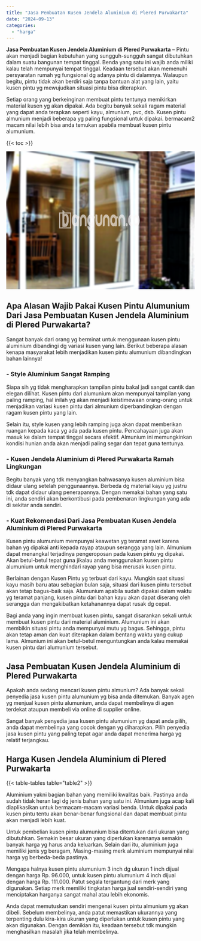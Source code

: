 ```yaml
---
title: "Jasa Pembuatan Kusen Jendela Aluminium di Plered Purwakarta"
date: "2024-09-13"
categories: 
  - "harga"
---
```


**Jasa Pembuatan Kusen Jendela Aluminium di Plered Purwakarta** – Pintu akan menjadi bagian kebutuhan yang sungguh-sungguh sangat dibutuhkan dalam suatu bangunan tempat tinggal. Benda yang satu ini wajib anda miliki kalau telah mempunyai tempat tinggal. Keadaan tersebut akan memenuhi persyaratan rumah yg fungsional dg adanya pintu di dalamnya. Walaupun begitu, pintu tidak akan berdiri saja tanpa bantuan alat yang lain, yaitu kusen pintu yg mewujudkan situasi pintu bisa diterapkan.

Setiap orang yang berkeinginan membuat pintu tentunya memikirkan material kusen yg akan dipakai. Ada begitu banyak sekali ragam material yang dapat anda terapkan seperti kayu, almunium, pvc, dsb. Kusen pintu almunium menjadi beberapa yg paling fungsional untuk dipakai. bermacam2 macam nilai lebih bisa anda temukan apabila membuat kusen pintu alumunium.

{{< toc >}}

![Jasa Pembuatan Kusen Jendela Aluminium di Plered Purwakarta](/images/harga-kusen-jendela-alumunium-44.png)

## Apa Alasan Wajib Pakai Kusen Pintu Alumunium Dari Jasa Pembuatan Kusen Jendela Aluminium di Plered Purwakarta?

Sangat banyak dari orang yg berminat untuk menggunaan kusen pintu aluminium dibandingi dg variasi kusen yang lain. Berikut beberapa alasan kenapa masyarakat lebih menjadikan kusen pintu alumunium dibandingkan bahan lainnya!

### \- Style Aluminium Sangat Ramping

Siapa sih yg tidak mengharapkan tampilan pintu bakal jadi sangat cantik dan elegan dilihat. Kusen pintu dari alumunium akan mempunyai tampilan yang paling ramping, hal inilah yg akan menjadi keistimewaan orang-orang untuk menjadikan variasi kusen pintu dari almunium diperbandingkan dengan ragam kusen pintu yang lain.

Selain itu, style kusen yang lebih ramping juga akan dapat memberikan ruangan kepada kaca yg ada pada kusen pintu. Pencahayaan juga akan masuk ke dalam tempat tinggal secara efektif. Almunium ini memungkinkan kondisi hunian anda akan menjadi paling segar dan tepat guna tentunya.

### \- Kusen Jendela Aluminium di Plered Purwakarta Ramah Lingkungan

Begitu banyak yang tdk menyangkan bahwasanya kusen aluminium bisa didaur ulang setelah penggunaannya. Berbeda dg material kayu yg justru tdk dapat didaur ulang penerapannya. Dengan memakai bahan yang satu ini, anda sendiri akan berkontibusi pada pembenaran lingkungan yang ada di sekitar anda sendiri.

### \- Kuat Rekomendasi Dari Jasa Pembuatan Kusen Jendela Aluminium di Plered Purwakarta

Kusen pintu alumunium mempunyai keawetan yg teramat awet karena bahan yg dipakai anti kepada rayap ataupun serangga yang lain. Almunium dapat menangkal terjadinya pengeroposan pada kusen pintu yg dipakai. Akan betul-betul tepat guna jikalau anda menggunakan kusen pintu alumunium untuk menghindari rayap yang bisa merusak kusen pintu.

Berlainan dengan Kusen Pintu yg terbuat dari kayu. Mungkin saat situasi kayu masih baru atau sebagian bulan saja, situasi dari kusen pintu tersebut akan tetap bagus-baik saja. Alumunium apabila sudah dipakai dalam waktu yg teramat panjang, kusen pintu dari bahan kayu akan dapat diserang oleh serangga dan mengakibatkan ketahanannya dapat rusak dg cepat.

Bagi anda yang ingin membuat kusen pintu, sangat disarankan sekali untuk membuat kusen pintu dari material aluminium. Alumunium ini akan membikin situasi pintu anda mempunyai mutu yg bagus. Sehingga, pintu akan tetap aman dan kuat diterapkan dalam bentang waktu yang cukup lama. Almunium ini akan betul-betul menguntungkan anda kalau memakai kusen pintu dari alumunium tersebut.

## Jasa Pembuatan Kusen Jendela Aluminium di Plered Purwakarta

Apakah anda sedang mencari kusen pintu almunium? Ada banyak sekali penyedia jasa kusen pintu alumunium yg bisa anda ditemukan. Banyak agen yg menjual kusen pintu alumunium, anda dapat membelinya di agen terdekat ataupun membeli via online di supplier online.

Sangat banyak penyedia jasa kusen pintu alumunium yg dapat anda pilih, anda dapat membelinya yang cocok dengan yg diharapkan. Pilih penyedia jasa kusen pintu yang paling tepat agar anda dapat menerima harga yg relatif terjangkau.

## Harga Kusen Jendela Aluminium di Plered Purwakarta

{{< table-tables table="table2" >}}

Aluminium yakni bagian bahan yang memiliki kwalitas baik. Pastinya anda sudah tidak heran lagi dg jenis bahan yang satu ini. Almunium juga acap kali diaplikasikan untuk bermacam-macam variasi benda. Untuk dipakai pada kusen pintu tentu akan benar-benar fungsional dan dapat membuat pintu akan menjadi lebih kuat.

Untuk pembelian kusen pintu alumunium bisa ditentukan dari ukuran yang dibutuhkan. Semakin besar ukuran yang diperlukan karenanya semakin banyak harga yg harus anda keluarkan. Selain dari itu, aluminium juga memiliki jenis yg beragam, Masing-masing merk aluminium mempunyai nilai harga yg berbeda-beda pastinya.

Mengapa halnya kusen pintu alumunium 3 inch dg ukuran 1 inch dijual dengan harga Rp. 96.000, untuk kusen pintu alumunium 4 inch dijual dengan harga Rp. 111.000. Patut segala tergantung dari merk yang digunakan. Setiap merk memiliki tingkatan harga jual sendiri-sendiri yang menciptakan harganya sangat mahal atau lebih ekonomis.

Anda dapat memutuskan sendiri mengenai kusen pintu almunium yg akan dibeli. Sebelum membelinya, anda patut memastikan ukurannya yang terpenting dulu kira-kira ukuran yang diperlukan untuk kusen pintu yang akan digunakan. Dengan demikian itu, keadaan tersebut tdk mungkin menghasilkan masalah jika telah membelinya.
